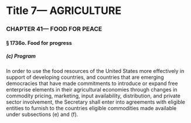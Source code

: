 
# Title 7— AGRICULTURE
### CHAPTER 41— FOOD FOR PEACE
#### § 1736o. Food for progress
##### (c) Program

In order to use the food resources of the United States more effectively in support of developing countries, and countries that are emerging democracies that have made commitments to introduce or expand free enterprise elements in their agricultural economies through changes in commodity pricing, marketing, input availability, distribution, and private sector involvement, the Secretary shall enter into agreements with eligible entities to furnish to the countries eligible commodities made available under subsections (e) and (f).
